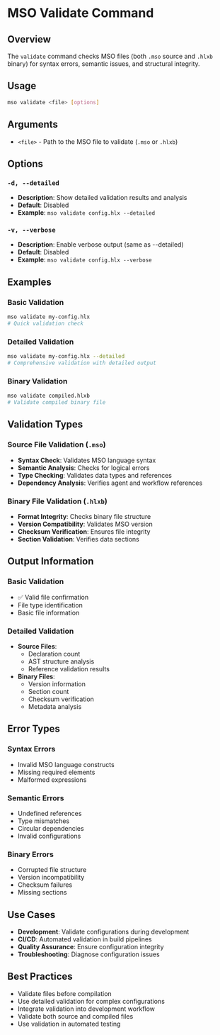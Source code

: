 # MSO Validate Command

## Overview
The `validate` command checks MSO files (both `.mso` source and `.hlxb` binary) for syntax errors, semantic issues, and structural integrity.

## Usage
```bash
mso validate <file> [options]
```

## Arguments
- `<file>` - Path to the MSO file to validate (`.mso` or `.hlxb`)

## Options

### `-d, --detailed`
- **Description**: Show detailed validation results and analysis
- **Default**: Disabled
- **Example**: `mso validate config.hlx --detailed`

### `-v, --verbose`
- **Description**: Enable verbose output (same as --detailed)
- **Default**: Disabled
- **Example**: `mso validate config.hlx --verbose`

## Examples

### Basic Validation
```bash
mso validate my-config.hlx
# Quick validation check
```

### Detailed Validation
```bash
mso validate my-config.hlx --detailed
# Comprehensive validation with detailed output
```

### Binary Validation
```bash
mso validate compiled.hlxb
# Validate compiled binary file
```

## Validation Types

### Source File Validation (`.mso`)
- **Syntax Check**: Validates MSO language syntax
- **Semantic Analysis**: Checks for logical errors
- **Type Checking**: Validates data types and references
- **Dependency Analysis**: Verifies agent and workflow references

### Binary File Validation (`.hlxb`)
- **Format Integrity**: Checks binary file structure
- **Version Compatibility**: Validates MSO version
- **Checksum Verification**: Ensures file integrity
- **Section Validation**: Verifies data sections

## Output Information

### Basic Validation
- ✅ Valid file confirmation
- File type identification
- Basic file information

### Detailed Validation
- **Source Files**:
  - Declaration count
  - AST structure analysis
  - Reference validation results
- **Binary Files**:
  - Version information
  - Section count
  - Checksum verification
  - Metadata analysis

## Error Types

### Syntax Errors
- Invalid MSO language constructs
- Missing required elements
- Malformed expressions

### Semantic Errors
- Undefined references
- Type mismatches
- Circular dependencies
- Invalid configurations

### Binary Errors
- Corrupted file structure
- Version incompatibility
- Checksum failures
- Missing sections

## Use Cases
- **Development**: Validate configurations during development
- **CI/CD**: Automated validation in build pipelines
- **Quality Assurance**: Ensure configuration integrity
- **Troubleshooting**: Diagnose configuration issues

## Best Practices
- Validate files before compilation
- Use detailed validation for complex configurations
- Integrate validation into development workflow
- Validate both source and compiled files
- Use validation in automated testing
